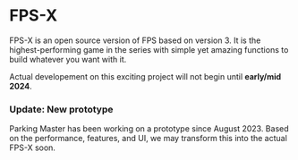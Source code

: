 # FPS-X
FPS-X is an open source version of FPS based on version 3. It is the highest-performing game in the series with simple yet amazing functions to build whatever you want with it.

Actual developement on this exciting project will not begin until __early/mid 2024__.

### Update: New prototype
Parking Master has been working on a prototype since August 2023. Based on the performance, features, and UI, we may transform this into the actual FPS-X soon.
